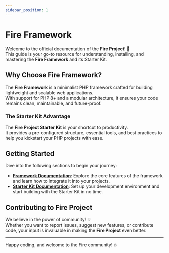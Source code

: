 ```yaml
---
sidebar_position: 1
---
```


# Fire Framework

Welcome to the official documentation of the **Fire Project**! 🚀  
This guide is your go-to resource for understanding, installing, and mastering the **Fire Framework** and its Starter Kit.

## Why Choose Fire Framework?

The **Fire Framework** is a minimalist PHP framework crafted for building lightweight and scalable web applications.  
With support for PHP 8+ and a modular architecture, it ensures your code remains clean, maintainable, and future-proof.

### The Starter Kit Advantage

The **Fire Project Starter Kit** is your shortcut to productivity.  
It provides a pre-configured structure, essential tools, and best practices to help you kickstart your PHP projects with ease.

## Getting Started

Dive into the following sections to begin your journey:

- [**Framework Documentation**](framework/introduction.md): Explore the core features of the framework and learn how to integrate it into your projects.
- [**Starter Kit Documentation**](starter-kit/introduction.md): Set up your development environment and start building with the Starter Kit in no time.

## Contributing to Fire Project

We believe in the power of community! 💡  
Whether you want to report issues, suggest new features, or contribute code, your input is invaluable in making the **Fire Project** even better.

---

Happy coding, and welcome to the Fire community! 🔥

